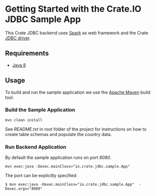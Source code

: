 # Getting Started with the Crate.IO JDBC Sample App
This Crate JDBC backend uses [Spark][1] as web framework and the Crate [JDBC driver][2].

## Requirements
- [Java 8][3]

## Usage
To build and run the sample application we use the [Apache Maven][4] build tool.

### Build the Sample Application

```console
mvn clean install
```

See _README.txt_ in root folder of the project for instructions on how to create table schemas and populate the country data.

### Run Backend Application
By default the sample application runs on port _8080_.

```console
mvn exec:java -Dexec.mainClass="io.crate.jdbc.sample.App"
```

The port can be explicitly specified:

```console
$ mvn exec:java -Dexec.mainClass="io.crate.jdbc.sample.App"  -Dexec.args="8080"
```

[1]: http://sparkjava.com/
[2]: https://github.com/crate/crate-jdbc
[3]: http://www.oracle.com/technetwork/java/javase/overview/java8-2100321.html
[4]: https://maven.apache.org/index.html
